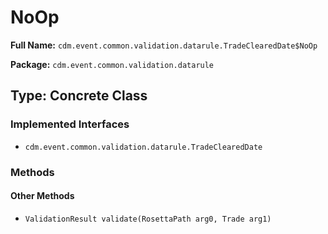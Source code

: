 # NoOp

**Full Name:** `cdm.event.common.validation.datarule.TradeClearedDate$NoOp`

**Package:** `cdm.event.common.validation.datarule`

## Type: Concrete Class

### Implemented Interfaces

- `cdm.event.common.validation.datarule.TradeClearedDate`

### Methods

#### Other Methods

- `ValidationResult validate(RosettaPath arg0, Trade arg1)`

